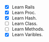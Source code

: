 - [x]  Learn Rails
- [x]  Learn Proc. 
- [x]  Learn Hash.
- [ ]  Learn Class.
- [ ]  Learn Methods.
- [x]  Learn Varibles.
